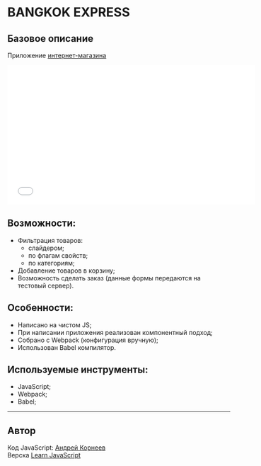 # BANGKOK EXPRESS
## Базовое описание
Приложение <a href="http://bangkok.andrey-kor.ru/">интернет-магазина</a>

 <iframe align="center"
        width="560" 
        height="315" 
        src="YOUTUBE_LINK" 
        title="Video about the project" 
        frameborder="0" 
        allow="accelerometer; autoplay; clipboard-write; encrypted-media; gyroscope; picture-in-picture" 
        allowfullscreen>
 </iframe>

## Возможности:
- Фильтрация товаров:
    - слайдером;
    - по флагам свойств;
    - по категориям;
- Добавление товаров в корзину;
- Возможность сделать заказ (данные формы передаются на тестовый сервер).

## Особенности:
- Написано на чистом JS;
- При написании приложения реализован компонентный подход;
- Собрано c Webpack (конфигурация вручную);
- Использован Babel компилятор.

## Используемые инструменты:
- JavaScript;
- Webpack;
- Babel;

---

## Автор 
Код JavaScript: [Андрей Корнеев](https://github.com/andrey-kor) <br>
Верска [Learn JavaScript](https://learn.javascript.ru/)
